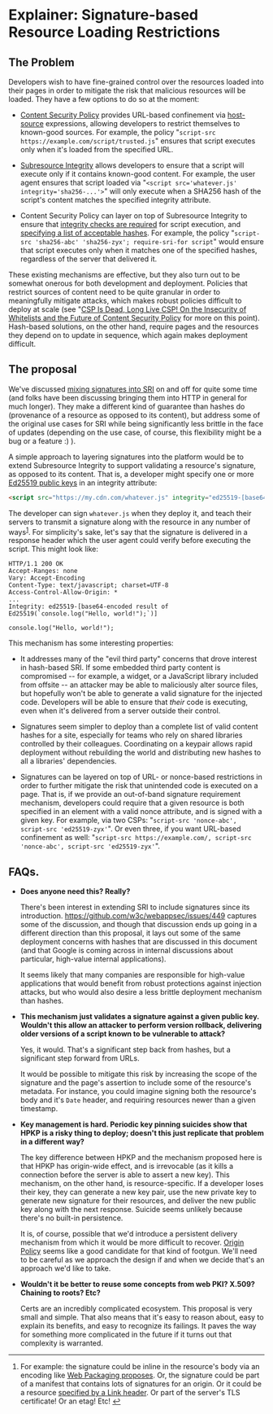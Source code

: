 # Explainer: Signature-based Resource Loading Restrictions

## The Problem

Developers wish to have fine-grained control over the resources loaded into their pages in order
to mitigate the risk that malicious resources will be loaded. They have a few options to do so at
the moment:

*   [Content Security Policy][CSP] provides URL-based confinement via [host-source][] expressions,
    allowing developers to restrict themselves to known-good sources. For example, the policy
    "`script-src https://example.com/script/trusted.js`" ensures that script executes only when it's
    loaded from the specified URL.

*   [Subresource Integrity][SRI] allows developers to ensure that a script will execute only
    if it contains known-good content. For example, the user agent ensures that script loaded via
    "`<script src='whatever.js' integrity='sha256-...'>`" will only execute when a SHA256 hash of
    the script's content matches the specified integrity attribute.

*   Content Security Policy can layer on top of Subresource Integrity to ensure that [integrity
    checks are required][require-sri-for] for script execution, and [specifying a list of acceptable
    hashes][external]. For example, the policy "`script-src 'sha256-abc' 'sha256-zyx';
    require-sri-for script`" would ensure that script executes only when it matches one of the
    specified hashes, regardless of the server that delivered it.
 
These existing mechanisms are effective, but they also turn out to be somewhat onerous for both
development and deployment. Policies that restrict sources of content need to be quite granular in
order to meaningfully mitigate attacks, which makes robust policies difficult to deploy at scale
(see "[CSP Is Dead, Long Live CSP! On the Insecurity of Whitelists and the Future of Content
Security Policy][csp-is-dead] for more on this point). Hash-based solutions, on the other hand,
require pages and the resources they depend on to update in sequence, which again makes deployment
difficult.

## The proposal

We've discussed [mixing signatures into SRI][gh-449] on and off for quite some time (and folks have
been discussing bringing them into HTTP in general for much longer). They make a different kind of
guarantee than hashes do (provenance of a resource as opposed to its content), but address some of
the original use cases for SRI while being significantly less brittle in the face of updates
(depending on the use case, of course, this flexibility might be a bug or a feature :) ).
 
A simple approach to layering signatures into the platform would be to extend Subresource Integrity
to support validating a resource's signature, as opposed to its content. That is, a developer might
specify one or more [Ed25519 public keys][Ed25519] in an integrity attribute:
 
```html
<script src="https://my.cdn.com/whatever.js" integrity="ed25519-[base64-encoded public key]" crossorigin="anonymous">
```
 
The developer can sign `whatever.js` when they deploy it, and teach their servers to transmit a
signature along with the resource in any number of ways<sup><a name="ref1"></a>[1](#foot1)</sup>.
For simplicity's sake, let's say that the signature is delivered in a response header which the
user agent could verify before executing the script. This might look like:

```http
HTTP/1.1 200 OK
Accept-Ranges: none
Vary: Accept-Encoding
Content-Type: text/javascript; charset=UTF-8
Access-Control-Allow-Origin: *
...
Integrity: ed25519-[base64-encoded result of Ed25519(`console.log("Hello, world!");`)]
 
console.log("Hello, world!");
```

This mechanism has some interesting properties:
 
*   It addresses many of the "evil third party" concerns that drove interest in hash-based SRI. If 
    some embedded third party content is compromised -- for example, a widget, or a JavaScript 
    library included from offsite -- an attacker may be able to maliciously alter source files, but
    hopefully won't be able to generate a valid signature for the injected code. Developers will be
    able to ensure that _their_ code is executing, even when it's delivered from a server outside
    their control.

*   Signatures seem simpler to deploy than a complete list of valid content hashes for a site,
    especially for teams who rely on shared libraries controlled by their colleagues. Coordinating
    on a keypair allows rapid deployment without rebuilding the world and distributing new hashes
    to all a libraries' dependencies.

*   Signatures can be layered on top of URL- or nonce-based restrictions in order to further
    mitigate the risk that unintended code is executed on a page. That is, if we provide an
    out-of-band signature requirement mechanism, developers could require that a given resource is
    both specified in an element with a valid nonce attribute, and is signed with a given key. For
    example, via two CSPs: "`script-src 'nonce-abc', script-src 'ed25519-zyx'`". Or even three, if
    you want URL-based confinement as well: "`script-src https://example.com/, script-src
    'nonce-abc', script-src 'ed25519-zyx'`".
 
## FAQs.

*   **Does anyone need this? Really?**

    There's been interest in extending SRI to include signatures since its introduction.
    <https://github.com/w3c/webappsec/issues/449> captures some of the discussion, and though that
    discussion ends up going in a different direction than this proposal, it lays out some of the
    same deployment concerns with hashes that are discussed in this document (and that Google is
    coming across in internal discussions about particular, high-value internal applications).

    It seems likely that many companies are responsible for high-value applications that would
    benefit from robust protections against injection attacks, but who would also desire a less
    brittle deployment mechanism than hashes.

*   **This mechanism just validates a signature against a given public key. Wouldn't this allow an
    attacker to perform version rollback, delivering older versions of a script known to be
    vulnerable to attack?**

    Yes, it would. That's a significant step back from hashes, but a significant step forward from
    URLs.

    It would be possible to mitigate this risk by increasing the scope of the signature and the
    page's assertion to include some of the resource's metadata. For instance, you could imagine
    signing both the resource's body and it's `Date` header, and requiring resources newer than a
    given timestamp.

*   **Key management is hard. Periodic key pinning suicides show that HPKP is a risky thing to
    deploy; doesn't this just replicate that problem in a different way?**

    The key difference between HPKP and the mechanism proposed here is that HPKP has origin-wide
    effect, and is irrevocable (as it kills a connection before the server is able to assert a new
    key). This mechanism, on the other hand, is resource-specific. If a developer loses their key,
    they can generate a new key pair, use the new private key to generate new signature for their
    resources, and deliver the new public key along with the next response. Suicide seems unlikely
    because there's no built-in persistence.

    It is, of course, possible that we'd introduce a persistent delivery mechanism from which it
    would be more difficult to recover. [Origin Policy][origin-policy] seems like a good candidate
    for that kind of footgun. We'll need to be careful as we approach the design if and when we
    decide that's an approach we'd like to take.

*   **Wouldn't it be better to reuse some concepts from web PKI? X.509? Chaining to roots? Etc?**

    Certs are an incredibly complicated ecosystem. This proposal is very small and simple. That also
    means that it's easy to reason about, easy to explain its benefits, and easy to recognize its
    failings. It paves the way for something more complicated in the future if it turns out that
    complexity is warranted.

-------

1.  <a name="foot1"></a> For example: the signature could be inline in the resource's body via
    an encoding like [Web Packaging proposes][web-packaging]. Or, the signature could be part of a
    manifest that contains lots of signatures for an origin. Or it could be a resource [specified by
    a Link header][link-header]. Or part of the server's TLS certificate! Or an etag! Etc!
    [↩︎](#ref1)

[CSP]: https://w3c.github.io/webappsec-csp/
[host-source]: https://w3c.github.io/webappsec-csp/#grammardef-host-source
[SRI]: https://w3c.github.io/webappsec-subresource-integrity/
[require-sri-for]: https://w3c.github.io/webappsec-subresource-integrity/#require-sri-for
[external]: https://w3c.github.io/webappsec-csp/#external-hash
[csp-is-dead]: https://research.google.com/pubs/pub45542.html
[gh-449]: https://github.com/w3c/webappsec/issues/449
[Ed25519]: https://ed25519.cr.yp.to/
[origin-policy]: https://wicg.github.io/origin-policy/
[web-packaging]: https://github.com/dimich-g/webpackage/
[link-header]: https://tools.ietf.org/html/rfc6249#section-5.1
